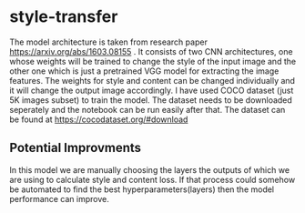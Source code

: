 # style-transfer

The model architecture is taken from research paper https://arxiv.org/abs/1603.08155 . It consists of two CNN architectures, one whose weights will be trained to change the style of the input image and the other one which is just a pretrained VGG model for extracting the image features. The weights for style and content can be changed individually and it will change the output image accordingly. 
I have used COCO dataset (just 5K images subset) to train the model. The dataset needs to be downloaded seperately and the notebook can be run easily after that. The dataset can be found at https://cocodataset.org/#download

## Potential Improvments
In this model we are manually choosing the layers the outputs of which we are using to calculate style and content loss. If that process could somehow be automated to find the best hyperparameters(layers) then the model performance can improve.
